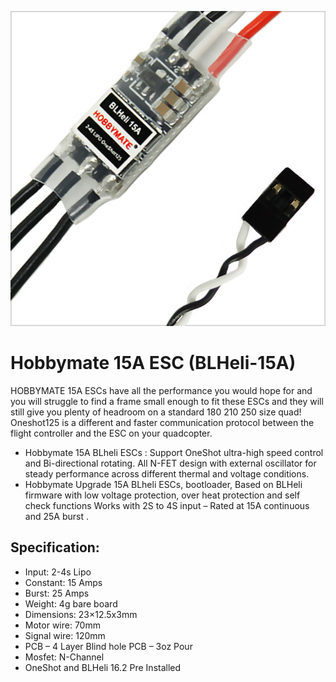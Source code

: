 ![](pics/15A.jpg)

# Hobbymate 15A ESC (BLHeli-15A)

HOBBYMATE 15A ESCs have all the performance you would hope for and you will 
struggle to find a frame small enough to fit these ESCs and they will still 
give you plenty of headroom on a standard 180 210 250 size quad!
Oneshot125 is a different and faster communication protocol between the flight 
controller and the ESC on your quadcopter.

- Hobbymate 15A BLheli ESCs : Support OneShot ultra-high speed control and Bi-directional rotating. All N-FET design with external oscillator for steady performance across different thermal and voltage conditions.
- Hobbymate Upgrade 15A BLheli ESCs, bootloader, Based on BLHeli firmware with low voltage protection, over heat protection and self check functions Works with 2S to 4S input – Rated at 15A continuous and 25A burst .

## Specification:

- Input: 2-4s Lipo                    
- Constant: 15 Amps
- Burst: 25 Amps                     
- Weight: 4g bare board
- Dimensions: 23×12.5x3mm  
- Motor wire: 70mm
- Signal wire: 120mm              
- PCB – 4 Layer Blind hole PCB – 3oz Pour
- Mosfet: N-Channel               
- OneShot and BLHeli 16.2 Pre Installed
